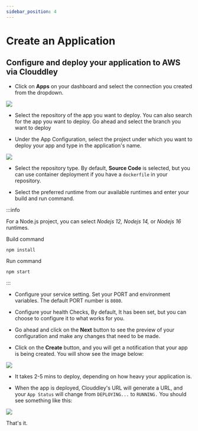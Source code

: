 ```yaml
---
sidebar_position: 4
---
```




# Create an Application

## Configure and deploy your application to AWS via Clouddley

- Click on **Apps** on your dashboard and select the connection you created from the dropdown.

![](https://i.imgur.com/6V6GONC.png)

- Select the repository of the app you want to deploy. You can also search for the app you want to deploy. Go ahead and select the branch you want to deploy

- Under the App Configuration, select the project under which you want to deploy your app and type in the application's name.

![](https://i.imgur.com/zLiAumx.png)


- Select the repository type. By default, **Source Code** is selected, but you can use container deployment if you have a `dockerfile` in your repository.

- Select the preferred runtime from our available runtimes and enter your build and run command.

:::info

For a Node.js project, you can select *Nodejs 12,* *Nodejs 14,* or *Nodejs 16* runtimes.

Build command

```bash=
npm install
```

Run command
```bash=
npm start
```
:::

- Configure your service setting. Set your PORT and environment variables. The default PORT number is `8080`.

- Configure your health Checks, By default, It has been set, but you can choose to configure it to what works for you.

- Go ahead and click on the **Next** button to see the preview of your configuration and make any changes that need to be made.

- Click on the **Create** button, and you will get a notification that your app is being created. You will show see the image below:

![](https://i.imgur.com/fmbitlb.png)

- It takes 2-5 mins to deploy, depending on how heavy your application is.

- When the app is deployed, Clouddley's URL will generate a URL, and your `App Status` will change from `DEPLOYING...` to  `RUNNING.` You should see something like this:

![](https://i.imgur.com/xoMwdsb.png)


That's it.
